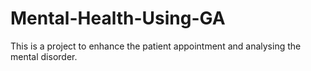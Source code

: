 # Mental-Health-Using-GA
This is  a project to enhance the patient appointment and analysing the mental disorder.
